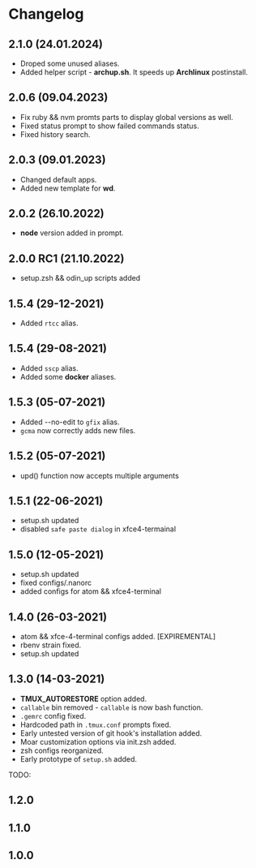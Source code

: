 # Changelog
## 2.1.0 (24.01.2024)
- Droped some unused aliases.
- Added helper script - __archup.sh__. It speeds up __Archlinux__ postinstall.

## 2.0.6 (09.04.2023)
- Fix ruby && nvm promts parts to display global versions as well.
- Fixed status prompt to show failed commands status.
- Fixed history search.

## 2.0.3 (09.01.2023)
- Changed default apps.
- Added new template for __wd__.

## 2.0.2 (26.10.2022)
- __node__ version added in prompt.

## 2.0.0 RC1 (21.10.2022)
- setup.zsh && odin_up scripts added

## 1.5.4 (29-12-2021)
- Added `rtcc` alias.

## 1.5.4 (29-08-2021)
- Added `sscp` alias.
- Added some __docker__ aliases.

## 1.5.3 (05-07-2021)
- Added --no-edit to `gfix` alias.
- `gcma` now correctly adds new files.

## 1.5.2 (05-07-2021)
- upd() function now accepts multiple arguments

## 1.5.1 (22-06-2021)
- setup.sh updated
- disabled `safe paste dialog` in xfce4-termainal

## 1.5.0 (12-05-2021)
- setup.sh updated
- fixed configs/.nanorc
- added configs for atom && xfce4-terminal

## 1.4.0 (26-03-2021)
- atom && xfce-4-terminal configs added. [EXPIREMENTAL]
- rbenv strain fixed.
- setup.sh updated

## 1.3.0 (14-03-2021)
- __TMUX_AUTORESTORE__ option added.
- `callable` bin removed - `callable` is now bash function.
- `.gemrc` config fixed.
- Hardcoded path in `.tmux.conf` prompts fixed.
- Early untested version of git hook's installation added.
- Moar customization options via init.zsh added.
- zsh configs reorganized.
- Early prototype of `setup.sh` added.

TODO:
## 1.2.0
## 1.1.0
## 1.0.0
